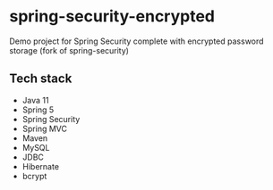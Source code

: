 # spring-security-encrypted

Demo project for Spring Security complete with encrypted password storage (fork of spring-security)

## Tech stack
* Java 11
* Spring 5
* Spring Security
* Spring MVC
* Maven
* MySQL
* JDBC
* Hibernate
* bcrypt
